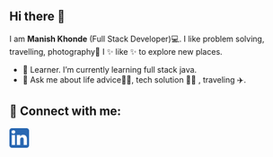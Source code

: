 ## Hi there 👋

I am **Manish Khonde** (Full Stack Developer)💻. I like problem solving, travelling, photography📸
I ✨ like ✨ to explore new places.

- 🔭 Learner. I’m currently learning full stack java.
- 💬 Ask me about life advice🤣🤣, tech solution 👩‍💻 , traveling ✈️.



## 🤝 Connect with me:

<a href=""><img align="left" src="https://raw.githubusercontent.com/manishk169/manishk169/main/5296501_linkedin_network_linkedin logo_icon.png" alt="manish khonde | LinkedIn" width="35px"/></a>






